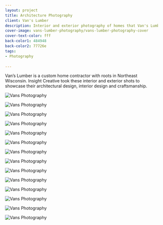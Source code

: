 ```yaml
---
layout: project
title: Architecture Photography
client: Van's Lumber
description: Interior and exterior photography of homes that Van's Lumber has built.
cover-image: vans-lumber-photography/vans-lumber-photography-cover
cover-text-color: fff
back-color1: 484948
back-color2: 77726e
tags:
- Photography

---
```

Van’s Lumber is a custom home contractor with roots in Northeast Wisconsin. Insight Creative took these interior and exterior shots to showcase their architectural design, interior design and craftsmanship.

<div class="images">

<img class="half first" data-aos="fade-up" data-featherlight="/img/projects/vans-lumber-photography/vans-photography5.jpg" src="/img/projects/vans-lumber-photography/vans-photography5.jpg"
alt="Vans Photography"
srcset="/img/projects/vans-lumber-photography/vans-photography5-400.jpg 400w,
/img/projects/vans-lumber-photography/vans-photography5-600.jpg 600w,
/img/projects/vans-lumber-photography/vans-photography5-900.jpg 900w,
/img/projects/vans-lumber-photography/vans-photography5-1200.jpg 1200w,
/img/projects/vans-lumber-photography/vans-photography5-1800.jpg 1800w,
/img/projects/vans-lumber-photography/vans-photography5-2400.jpg 2400w" />

<img class="half last" data-aos="fade-up" data-aos-delay="200" data-featherlight="/img/projects/vans-lumber-photography/vans-photography6.jpg" src="/img/projects/vans-lumber-photography/vans-photography6.jpg"
alt="Vans Photography"
srcset="/img/projects/vans-lumber-photography/vans-photography6-400.jpg 400w,
/img/projects/vans-lumber-photography/vans-photography6-600.jpg 600w,
/img/projects/vans-lumber-photography/vans-photography6-900.jpg 900w,
/img/projects/vans-lumber-photography/vans-photography6-1200.jpg 1200w,
/img/projects/vans-lumber-photography/vans-photography6-1800.jpg 1800w,
/img/projects/vans-lumber-photography/vans-photography6-2400.jpg 2400w" />

<img class="third first" data-aos="fade-up" data-featherlight="/img/projects/vans-lumber-photography/vans-photography7.jpg" src="/img/projects/vans-lumber-photography/vans-photography7.jpg"
alt="Vans Photography"
srcset="/img/projects/vans-lumber-photography/vans-photography7-400.jpg 400w,
/img/projects/vans-lumber-photography/vans-photography7-600.jpg 600w,
/img/projects/vans-lumber-photography/vans-photography7-900.jpg 900w,
/img/projects/vans-lumber-photography/vans-photography7-1200.jpg 1200w,
/img/projects/vans-lumber-photography/vans-photography7-1800.jpg 1800w,
/img/projects/vans-lumber-photography/vans-photography7-2400.jpg 2400w" />

<img class="third" data-aos="fade-up" data-aos-delay="200" data-featherlight="/img/projects/vans-lumber-photography/vans-photography8.jpg" src="/img/projects/vans-lumber-photography/vans-photography8.jpg"
alt="Vans Photography"
srcset="/img/projects/vans-lumber-photography/vans-photography8-400.jpg 400w,
/img/projects/vans-lumber-photography/vans-photography8-600.jpg 600w,
/img/projects/vans-lumber-photography/vans-photography8-900.jpg 900w,
/img/projects/vans-lumber-photography/vans-photography8-1200.jpg 1200w,
/img/projects/vans-lumber-photography/vans-photography8-1800.jpg 1800w,
/img/projects/vans-lumber-photography/vans-photography8-2400.jpg 2400w" />

<img class="third last" data-aos="fade-up" data-aos-delay="400" data-featherlight="/img/projects/vans-lumber-photography/vans-photography9.jpg" src="/img/projects/vans-lumber-photography/vans-photography9.jpg"
alt="Vans Photography"
srcset="/img/projects/vans-lumber-photography/vans-photography9-400.jpg 400w,
/img/projects/vans-lumber-photography/vans-photography9-600.jpg 600w,
/img/projects/vans-lumber-photography/vans-photography9-900.jpg 900w,
/img/projects/vans-lumber-photography/vans-photography9-1200.jpg 1200w,
/img/projects/vans-lumber-photography/vans-photography9-1800.jpg 1800w,
/img/projects/vans-lumber-photography/vans-photography9-2400.jpg 2400w" />


<img class="full" data-aos="fade-up" data-featherlight="/img/projects/vans-lumber-photography/vans-photography10.jpg" src="/img/projects/vans-lumber-photography/vans-photography10.jpg"
alt="Vans Photography"
srcset="/img/projects/vans-lumber-photography/vans-photography10-400.jpg 400w,
/img/projects/vans-lumber-photography/vans-photography10-600.jpg 600w,
/img/projects/vans-lumber-photography/vans-photography10-900.jpg 900w,
/img/projects/vans-lumber-photography/vans-photography10-1200.jpg 1200w,
/img/projects/vans-lumber-photography/vans-photography10-1800.jpg 1800w,
/img/projects/vans-lumber-photography/vans-photography10-2400.jpg 2400w" />

<img class="half first" data-aos="fade-up"  data-featherlight="/img/projects/vans-lumber-photography/vans-photography11.jpg" src="/img/projects/vans-lumber-photography/vans-photography11.jpg"
alt="Vans Photography"
srcset="/img/projects/vans-lumber-photography/vans-photography11-400.jpg 400w,
/img/projects/vans-lumber-photography/vans-photography11-600.jpg 600w,
/img/projects/vans-lumber-photography/vans-photography11-900.jpg 900w,
/img/projects/vans-lumber-photography/vans-photography11-1200.jpg 1200w,
/img/projects/vans-lumber-photography/vans-photography11-1800.jpg 1800w,
/img/projects/vans-lumber-photography/vans-photography11-2400.jpg 2400w" />

<img class="half last" data-aos="fade-up" data-aos-delay="200" data-featherlight="/img/projects/vans-lumber-photography/vans-photography12.jpg" src="/img/projects/vans-lumber-photography/vans-photography12.jpg"
alt="Vans Photography"
srcset="/img/projects/vans-lumber-photography/vans-photography12-400.jpg 400w,
/img/projects/vans-lumber-photography/vans-photography12-600.jpg 600w,
/img/projects/vans-lumber-photography/vans-photography12-900.jpg 900w,
/img/projects/vans-lumber-photography/vans-photography12-1200.jpg 1200w,
/img/projects/vans-lumber-photography/vans-photography12-1800.jpg 1800w,
/img/projects/vans-lumber-photography/vans-photography12-2400.jpg 2400w" />

<img class="one-third first" data-aos="fade-up" data-featherlight="/img/projects/vans-lumber-photography/vans-photography13.jpg" src="/img/projects/vans-lumber-photography/vans-photography13.jpg"
alt="Vans Photography"
srcset="/img/projects/vans-lumber-photography/vans-photography13-400.jpg 400w,
/img/projects/vans-lumber-photography/vans-photography13-600.jpg 600w,
/img/projects/vans-lumber-photography/vans-photography13-900.jpg 900w,
/img/projects/vans-lumber-photography/vans-photography13-1200.jpg 1200w,
/img/projects/vans-lumber-photography/vans-photography13-1800.jpg 1800w,
/img/projects/vans-lumber-photography/vans-photography13-2400.jpg 2400w" />

<img class="two-thirds last" data-aos="fade-up" data-aos-delay="200" data-featherlight="/img/projects/vans-lumber-photography/vans-photography14.jpg" src="/img/projects/vans-lumber-photography/vans-photography14.jpg"
alt="Vans Photography"
srcset="/img/projects/vans-lumber-photography/vans-photography14-400.jpg 400w,
/img/projects/vans-lumber-photography/vans-photography14-600.jpg 600w,
/img/projects/vans-lumber-photography/vans-photography14-900.jpg 900w,
/img/projects/vans-lumber-photography/vans-photography14-1200.jpg 1200w,
/img/projects/vans-lumber-photography/vans-photography14-1800.jpg 1800w,
/img/projects/vans-lumber-photography/vans-photography14-2400.jpg 2400w" />

<img class="half first" data-aos="fade-up" data-featherlight="/img/projects/vans-lumber-photography/vans-photography15.jpg" src="/img/projects/vans-lumber-photography/vans-photography15.jpg"
alt="Vans Photography"
srcset="/img/projects/vans-lumber-photography/vans-photography15-400.jpg 400w,
/img/projects/vans-lumber-photography/vans-photography15-600.jpg 600w,
/img/projects/vans-lumber-photography/vans-photography15-900.jpg 900w,
/img/projects/vans-lumber-photography/vans-photography15-1200.jpg 1200w,
/img/projects/vans-lumber-photography/vans-photography15-1800.jpg 1800w,
/img/projects/vans-lumber-photography/vans-photography15-2400.jpg 2400w" />

<img class="half last" data-aos="fade-up" data-aos-delay="200" data-featherlight="/img/projects/vans-lumber-photography/vans-photography2.jpg" src="/img/projects/vans-lumber-photography/vans-photography2.jpg"
alt="Vans Photography"
srcset="/img/projects/vans-lumber-photography/vans-photography2-400.jpg 400w,
/img/projects/vans-lumber-photography/vans-photography2-600.jpg 600w,
/img/projects/vans-lumber-photography/vans-photography2-900.jpg 900w,
/img/projects/vans-lumber-photography/vans-photography2-1200.jpg 1200w,
/img/projects/vans-lumber-photography/vans-photography2-1800.jpg 1800w,
/img/projects/vans-lumber-photography/vans-photography2-2400.jpg 2400w" />

<img class="half first" data-aos="fade-up" data-featherlight="/img/projects/vans-lumber-photography/vans-photography3.jpg" src="/img/projects/vans-lumber-photography/vans-photography3.jpg"
alt="Vans Photography"
srcset="/img/projects/vans-lumber-photography/vans-photography3-400.jpg 400w,
/img/projects/vans-lumber-photography/vans-photography3-600.jpg 600w,
/img/projects/vans-lumber-photography/vans-photography3-900.jpg 900w,
/img/projects/vans-lumber-photography/vans-photography3-1200.jpg 1200w,
/img/projects/vans-lumber-photography/vans-photography3-1800.jpg 1800w,
/img/projects/vans-lumber-photography/vans-photography3-2400.jpg 2400w" />

<img class="half last" data-aos="fade-up" data-aos-delay="200" data-featherlight="/img/projects/vans-lumber-photography/vans-photography4.jpg" src="/img/projects/vans-lumber-photography/vans-photography4.jpg"
alt="Vans Photography"
srcset="/img/projects/vans-lumber-photography/vans-photography4-400.jpg 400w,
/img/projects/vans-lumber-photography/vans-photography4-600.jpg 600w,
/img/projects/vans-lumber-photography/vans-photography4-900.jpg 900w,
/img/projects/vans-lumber-photography/vans-photography4-1200.jpg 1200w,
/img/projects/vans-lumber-photography/vans-photography4-1800.jpg 1800w,
/img/projects/vans-lumber-photography/vans-photography4-2400.jpg 2400w" />

</div>
